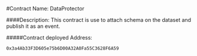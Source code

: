 #Contract Name: DataProtector

####Description:
This contract is use to attach schema on the dataset and publish it as an event.

#####Contract deployed Address:

```bash
0x3a4Ab33F3D605e75b6D00A32A0Fa55C3628F6A59
```
